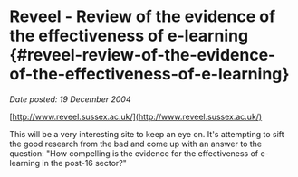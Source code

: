 # Reveel - Review of the evidence of the effectiveness of e-learning {#reveel-review-of-the-evidence-of-the-effectiveness-of-e-learning}

_Date posted: 19 December 2004_

[http://www.reveel.sussex.ac.uk/](http://www.reveel.sussex.ac.uk/)

This will be a very interesting site to keep an eye on. It's attempting to sift the good research from the bad and come up with an answer to the question: "How compelling is the evidence for the effectiveness of e-learning in the post-16 sector?"